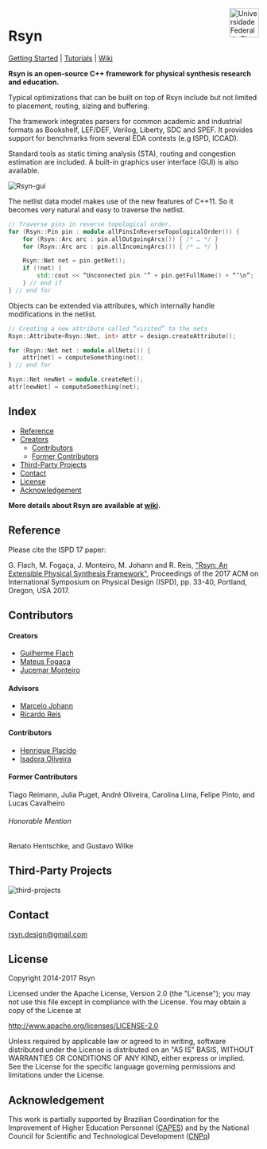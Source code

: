 <a href="http://ufrgs.br">
    <img src="https://raw.githubusercontent.com/rsyn/rsyn-x/master/x/media/ufrgs-logo.png" height=59 alt="Universidade Federal do Rio Grande do Sul" title="UFRGS" align="right"/>
</a>

Rsyn
======================
[Getting Started](https://github.com/rsyn/rsyn-x/wiki/Getting-Started) | [Tutorials](https://github.com/rsyn/rsyn-x/wiki/Tutorials) |  [Wiki](https://github.com/rsyn/rsyn-x/wiki)

**Rsyn is an open-source C++ framework for physical synthesis research and education.**

Typical optimizations that can be built on top of Rsyn include but not limited to placement, routing, sizing and buffering.

The framework integrates parsers for common academic and industrial formats as Bookshelf, LEF/DEF, 
Verilog, Liberty, SDC and SPEF. It provides support for benchmarks from several EDA contests (e.g ISPD, ICCAD).

Standard tools as static timing analysis (STA), routing and congestion estimation are included. 
A built-in graphics user interface (GUI) is also available.

![Rsyn-gui](https://raw.githubusercontent.com/rsyn/rsyn/master/doc/rsyn-gui.png)

The netlist data model makes use of the new features of C++11. So it becomes very natural and easy to traverse the netlist.
```cpp
// Traverse pins in reverse topological order.
for (Rsyn::Pin pin : module.allPinsInReverseTopologicalOrder()) {
	for (Rsyn::Arc arc : pin.allOutgoingArcs()) { /* … */ }
	for (Rsyn::Arc arc : pin.allIncomingArcs()) { /* … */ }

	Rsyn::Net net = pin.getNet();
	if (!net) {
		std::cout << “Unconnected pin ‘” + pin.getFullName() + “‘\n”;
	} // end if
} // end for 
```

Objects can be extended via attributes, which internally handle modifications in the netlist.

```cpp
// Creating a new attribute called “visited” to the nets
Rsyn::Attribute<Rsyn::Net, int> attr = design.createAttribute();

for (Rsyn::Net net : module.allNets()) {
	attr[net] = computeSomething(net); 
} // end for

Rsyn::Net newNet = module.createNet();
attr[newNet] = computeSomething(net);
```
## Index

- [Reference](#reference)
- [Creators](#creators)
   - [Contributors](#contributors)
   - [Former Contributors](#former-contributors)
- [Third-Party Projects](#third-party-projects)
- [Contact](#contact)
- [License](#license)
- [Acknowledgement](#acknowledgement)

**More details about Rsyn are available at [wiki](https://github.com/rsyn/rsyn-x/wiki).**

## Reference

Please cite the ISPD 17 paper:

G. Flach, M. Fogaça, J. Monteiro, M. Johann and R. Reis, ["Rsyn: An Extensible Physical Synthesis Framework"](http://doi.acm.org/10.1145/3036669.3038249), Proceedings of the 2017 ACM on International Symposium on Physical Design (ISPD), pp. 33-40, Portland, Oregon, USA 2017. 

## Contributors

#### Creators
- [Guilherme Flach](mailto:guilherme.augusto.flach@gmail.com )
- [Mateus Fogaça](mailto:mateus.p.fogaca@gmail.com)
- [Jucemar Monteiro](mailto:jucemar.monteiro@gmail.com)

#### Advisors
- [Marcelo Johann](mailto:johann@inf.ufrgs.br)
- [Ricardo Reis](mailto:reis@inf.ufrgs.br)

#### Contributors
- [Henrique Placido](mailto:hplacido@inf.ufrgs.br)
- [Isadora Oliveira](mailto:isoliveira@inf.ufrgs.br)

#### Former Contributors
 Tiago Reimann, Julia Puget, André Oliveira, Carolina Lima, Felipe Pinto, and Lucas Cavalheiro

###### Honorable Mention
 Renato Hentschke, and Gustavo Wilke
 
## Third-Party Projects

![third-projects](https://github.com/rsyn/rsyn/blob/master/doc/third-parties.png)

## Contact

  [rsyn.design@gmail.com](mailto:rsyn.design@gmail.com)

## License

 Copyright 2014-2017 Rsyn
 
 Licensed under the Apache License, Version 2.0 (the "License");
 you may not use this file except in compliance with the License.
 You may obtain a copy of the License at
 
 http://www.apache.org/licenses/LICENSE-2.0
 
 Unless required by applicable law or agreed to in writing, software
 distributed under the License is distributed on an "AS IS" BASIS,
 WITHOUT WARRANTIES OR CONDITIONS OF ANY KIND, either express or implied.
 See the License for the specific language governing permissions and
 limitations under the License.
 
 ## Acknowledgement
 
 This work is partially supported by Brazilian Coordination for the Improvement of Higher Education Personnel
([CAPES](http://www.capes.gov.br/)) and by the National Council for Scientific and Technological Development ([CNPq](http://cnpq.br/))
